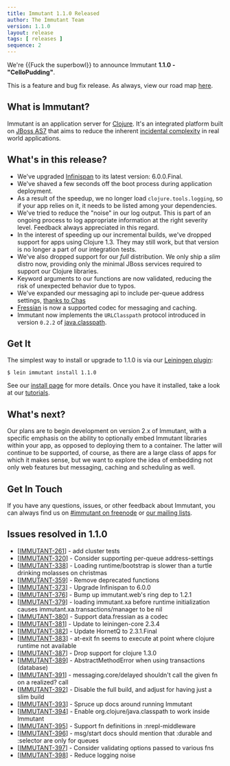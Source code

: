 ```yaml
---
title: Immutant 1.1.0 Released
author: The Immutant Team
version: 1.1.0
layout: release
tags: [ releases ]
sequence: 2
---
```


We're {{Fuck the superbowl}} to announce Immutant **1.1.0 - "CelloPudding"**.

This is a feature and bug fix release. As always, view our road map
[here](https://issues.jboss.org/browse/IMMUTANT).

## What is Immutant?

Immutant is an application server for
[Clojure](http://clojure.org). It's an integrated platform built on
[JBoss AS7](http://www.jboss.org/as7) that aims to reduce the inherent
[incidental complexity](http://en.wikipedia.org/wiki/Accidental_complexity)
in real world applications.

## What's in this release?

* We've upgraded [Infinispan](http://infinispan.org) to its latest
  version: 6.0.0.Final.
* We've shaved a few seconds off the boot process during application
  deployment.
* As a result of the speedup, we no longer load
  `clojure.tools.logging`, so if your app relies on it, it needs to be
  listed among your dependencies.
* We've tried to reduce the "noise" in our log output. This is part of
  an ongoing process to log appropriate information at the right
  severity level. Feedback always appreciated in this regard.
* In the interest of speeding up our incremental builds, we've dropped
  support for apps using Clojure 1.3. They may still work, but that
  version is no longer a part of our integration tests.
* We've also dropped support for our *full* distribution. We only ship
  a *slim* distro now, providing only the minimal JBoss services
  required to support our Clojure libraries.
* Keyword arguments to our functions are now validated, reducing the
  risk of unexpected behavior due to typos.
* We've expanded our messaging api to include per-queue address
  settings, [thanks to Chas](https://gist.github.com/cemerick/6115017)
* [Fressian](https://github.com/clojure/data.fressian) is now a
  supported codec for messaging and caching.
* Immutant now implements the `URLClasspath` protocol introduced in
  version `0.2.2` of [java.classpath](https://github.com/clojure/java.classpath).

## Get It

The simplest way to install or upgrade to 1.1.0 is via our
[Leiningen plugin](https://clojars.org/lein-immutant):

    $ lein immutant install 1.1.0

See our [install page](/install/) for more details. Once you have it
installed, take a look at our [tutorials](/tutorials/).

## What's next?

Our plans are to begin development on version 2.x of Immutant, with a
specific emphasis on the ability to optionally embed Immutant
libraries within your app, as opposed to deploying them to a
container. The latter will continue to be supported, of course, as
there are a large class of apps for which it makes sense, but we want
to explore the idea of embedding not only web features but messaging,
caching and scheduling as well.

## Get In Touch

If you have any questions, issues, or other feedback about Immutant,
you can always find us on [#immutant on freenode](/community/) or
[our mailing lists](/community/mailing_lists). 

## Issues resolved in 1.1.0

<ul>
<li>[<a href='https://issues.jboss.org/browse/IMMUTANT-261'>IMMUTANT-261</a>] -         add cluster tests</li>
<li>[<a href='https://issues.jboss.org/browse/IMMUTANT-320'>IMMUTANT-320</a>] -         Consider supporting per-queue address-settings</li>
<li>[<a href='https://issues.jboss.org/browse/IMMUTANT-338'>IMMUTANT-338</a>] -         Loading runtime/bootstrap is slower than a turtle drinking molasses on christmas</li>
<li>[<a href='https://issues.jboss.org/browse/IMMUTANT-359'>IMMUTANT-359</a>] -         Remove deprecated functions</li>
<li>[<a href='https://issues.jboss.org/browse/IMMUTANT-373'>IMMUTANT-373</a>] -         Upgrade Infinispan to 6.0.0</li>
<li>[<a href='https://issues.jboss.org/browse/IMMUTANT-376'>IMMUTANT-376</a>] -         Bump up immutant.web&#39;s ring dep to 1.2.1</li>
<li>[<a href='https://issues.jboss.org/browse/IMMUTANT-379'>IMMUTANT-379</a>] -         loading immutant.xa before runtime initialization causes immutant.xa.transactions/manager to be nil</li>
<li>[<a href='https://issues.jboss.org/browse/IMMUTANT-380'>IMMUTANT-380</a>] -         Support data.fressian as a codec</li>
<li>[<a href='https://issues.jboss.org/browse/IMMUTANT-381'>IMMUTANT-381</a>] -         Update to leiningen-core 2.3.4</li>
<li>[<a href='https://issues.jboss.org/browse/IMMUTANT-382'>IMMUTANT-382</a>] -         Update HornetQ to 2.3.1.Final</li>
<li>[<a href='https://issues.jboss.org/browse/IMMUTANT-383'>IMMUTANT-383</a>] -         at-exit fn seems to execute at point where clojure runtime not available</li>
<li>[<a href='https://issues.jboss.org/browse/IMMUTANT-387'>IMMUTANT-387</a>] -         Drop support for clojure 1.3.0</li>
<li>[<a href='https://issues.jboss.org/browse/IMMUTANT-389'>IMMUTANT-389</a>] -         AbstractMethodError when using transactions (database)</li>
<li>[<a href='https://issues.jboss.org/browse/IMMUTANT-391'>IMMUTANT-391</a>] -         messaging.core/delayed shouldn&#39;t call the given fn on a realized? call</li>
<li>[<a href='https://issues.jboss.org/browse/IMMUTANT-392'>IMMUTANT-392</a>] -         Disable the full build, and adjust for having just a slim build</li>
<li>[<a href='https://issues.jboss.org/browse/IMMUTANT-393'>IMMUTANT-393</a>] -         Spruce up docs around running Immutant</li>
<li>[<a href='https://issues.jboss.org/browse/IMMUTANT-394'>IMMUTANT-394</a>] -         Enable org.clojure/java.classpath to work inside Immutant</li>
<li>[<a href='https://issues.jboss.org/browse/IMMUTANT-395'>IMMUTANT-395</a>] -         Support fn definitions in :nrepl-middleware</li>
<li>[<a href='https://issues.jboss.org/browse/IMMUTANT-396'>IMMUTANT-396</a>] -         msg/start docs should mention that :durable and :selector are only for queues</li>
<li>[<a href='https://issues.jboss.org/browse/IMMUTANT-397'>IMMUTANT-397</a>] -         Consider validating options passed to various fns</li>
<li>[<a href='https://issues.jboss.org/browse/IMMUTANT-398'>IMMUTANT-398</a>] -         Reduce logging noise</li>
</ul>
